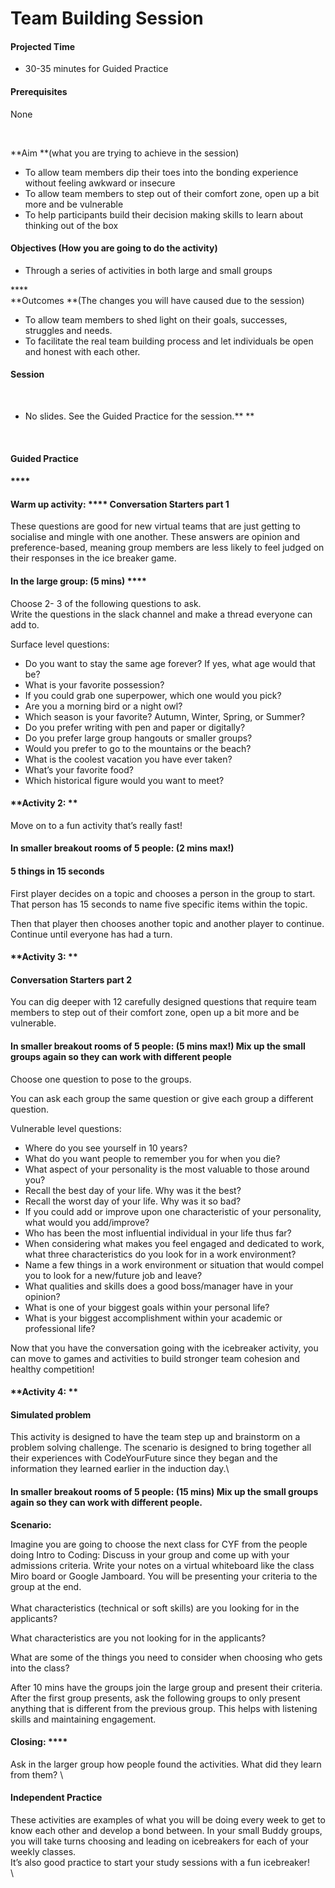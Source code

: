 # Team Building Session



#### **Projected Time**

* 30-35 minutes for Guided Practice

#### **Prerequisites**

None

**‌**

**Aim **(what you are trying to achieve in the session) ‌

* To allow team members dip their toes into the bonding experience without feeling awkward or insecure
* To allow team members to step out of their comfort zone, open up a bit more and be vulnerable
* To help participants build their decision making skills to learn about thinking out of the box

####

#### **Objectives (How you are going to do the activity)**

* ‌Through a series of activities in both large and small groups

****\
**Outcomes **(The changes you will have caused due to the session)

* To allow team members to shed light on their goals, successes, struggles and needs.&#x20;
* To facilitate the real team building process and let individuals be open and honest with each other.

#### **Session**

**‌**

* No slides. See the Guided Practice for the session.** **

**‌**

#### **Guided Practice**

#### ****

#### **Warm up activity:** **** **Conversation Starters part 1**

These questions are good for new virtual teams that are just getting to socialise and mingle with one another. These answers are opinion and preference-based, meaning group members are less likely to feel judged on their responses in the ice breaker game.

#### **In the large group: (5 mins)** ****

Choose 2- 3 of the following questions to ask.\
Write the questions in the slack channel and make a thread everyone can add to.&#x20;

Surface level questions:

* Do you want to stay the same age forever? If yes, what age would that be?
* What is your favorite possession?
* If you could grab one superpower, which one would you pick?
* Are you a morning bird or a night owl?
* Which season is your favorite? Autumn, Winter, Spring, or Summer?
* Do you prefer writing with pen and paper or digitally?
* Do you prefer large group hangouts or smaller groups?
* Would you prefer to go to the mountains or the beach?
* What is the coolest vacation you have ever taken?
* What’s your favorite food?
* Which historical figure would you want to meet?

#### **Activity 2:  **

Move on to a fun activity that’s really fast! &#x20;

#### **In smaller breakout rooms of 5 people: (2 mins max!)**

#### **5 things in 15 seconds**

First player decides on a topic and chooses a person in the group to start. That person has 15 seconds to name five specific items within the topic.

Then that player then chooses another topic and another player to continue. Continue until everyone has had a turn.&#x20;



#### **Activity 3: **

#### **Conversation Starters part 2**

You can dig deeper with 12 carefully designed questions that require team members to step out of their comfort zone, open up a bit more and be vulnerable.

#### **In smaller breakout rooms of 5 people: (5 mins max!)** **Mix up the small groups again so they can work with different people**

Choose one question to pose to the groups.&#x20;

You can ask each group the same question or give each group a different question.&#x20;

Vulnerable level questions:

* Where do you see yourself in 10 years?
* What do you want people to remember you for when you die?
* What aspect of your personality is the most valuable to those around you?
* Recall the best day of your life. Why was it the best?
* Recall the worst day of your life. Why was it so bad?
* If you could add or improve upon one characteristic of your personality, what would you add/improve?
* Who has been the most influential individual in your life thus far?
* When considering what makes you feel engaged and dedicated to work, what three characteristics do you look for in a work environment?
* Name a few things in a work environment or situation that would compel you to look for a new/future job and leave?
* What qualities and skills does a good boss/manager have in your opinion?
* What is one of your biggest goals within your personal life?
* What is your biggest accomplishment within your academic or professional life?

Now that you have the conversation going with the icebreaker activity, you can move to games and activities to build stronger team cohesion and healthy competition!

#### **Activity 4: **

#### **Simulated problem**

This activity is designed to have the team step up and brainstorm on a problem solving challenge. The scenario is designed to bring together all their experiences with CodeYourFuture since they began and the information they learned earlier in the induction day.\


#### **In smaller breakout rooms of 5 people: (15 mins)** **Mix up the small groups again so they can work with different people.**

**Scenario:**

Imagine you are going to choose the next class for CYF from the people doing Intro to Coding:  Discuss in your group and come up with your admissions criteria. Write your notes on a virtual whiteboard like the class Miro board or Google Jamboard. You will be presenting your criteria to the group at the end.\
\
What characteristics (technical or soft skills) are you looking for in the applicants?

What characteristics are you not looking for in the applicants?&#x20;

What are some of the things you need to consider when choosing who gets into the class?

After 10 mins have the groups join the large group and present their criteria.\
After the first group presents, ask the following groups to only present anything that is different from the previous group. This helps with listening skills and maintaining engagement.&#x20;

#### **Closing:** ****

Ask in the larger group how people found the activities. What did they learn from them? \


#### **Independent Practice**

These activities are examples of what you will be doing every week to get to know each other and develop a bond between. In your small Buddy groups, you will take turns choosing and leading on icebreakers for each of your weekly classes.\
It’s also good practice to start your study sessions with a fun icebreaker! \
\
